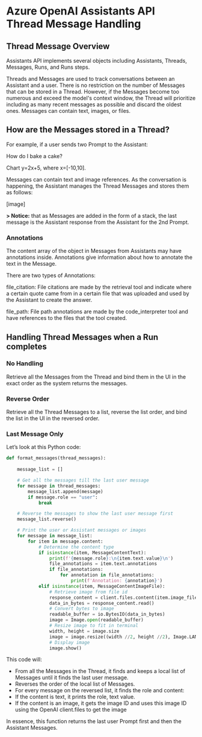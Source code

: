 # Azure OpenAI Assistants API<br/>Thread Message Handling 

## Thread Message Overview 

Assistants API implements several objects including Assistants, Threads, Messages, Runs, and Runs steps.

Threads and Messages are used to track conversations between an Assistant and a user. There is no restriction on the number of Messages that can be stored in a Thread. However, if the Messages become too numerous and exceed the model's context window, the Thread will prioritize including as many recent messages as possible and discard the oldest ones. Messages can contain text, images, or files. 

## How are the Messages stored in a Thread? 

For example, if a user sends two Prompt to the Assistant: 

How do I bake a cake? 

Chart y=2x+5, where x=[-10,10]. 

Messages can contain text and image references. As the conversation is happening, the Assistant manages the Thread Messages and stores them as follows: 

[image] 

**> Notice:** that as Messages are added in the form of a stack, the last message is the Assistant response from the Assistant for the 2nd Prompt. 

 

### Annotations 

The content array of the object in Messages from Assistants may have annotations inside. Annotations give information about how to annotate the text in the Message. 

 

There are two types of Annotations: 

file_citation: File citations are made by the retrieval tool and indicate where a certain quote came from in a certain file that was uploaded and used by the Assistant to create the answer. 

file_path: File path annotations are made by the code_interpreter tool and have references to the files that the tool created. 

 

## Handling Thread Messages when a Run completes 
 
### No Handling 

Retrieve all the Messages from the Thread and bind them in the UI in the exact order as the system returns the messages. 


### Reverse Order 

Retrieve all the Thread Messages to a list, reverse the list order, and bind the list in the UI in the reversed order. 

### Last Message Only 

Let’s look at this Python code: 

```python
def format_messages(thread_messages):
    
    message_list = []

    # Get all the messages till the last user message
    for message in thread_messages:
        message_list.append(message)
        if message.role == "user":
            break

    # Reverse the messages to show the last user message first
    message_list.reverse()

    # Print the user or Assistant messages or images
    for message in message_list:                
        for item in message.content:
            # Determine the content type
            if isinstance(item, MessageContentText):
                print(f'{message.role}:\n{item.text.value}\n')
                file_annotations = item.text.annotations
                if file_annotations:
                    for annotation in file_annotations:
                        print(f'Annotation: {annotation}')
            elif isinstance(item, MessageContentImageFile):
                # Retrieve image from file id
                response_content = client.files.content(item.image_file.file_id)
                data_in_bytes = response_content.read()
                # Convert bytes to image
                readable_buffer = io.BytesIO(data_in_bytes)
                image = Image.open(readable_buffer)
                # Resize image to fit in terminal
                width, height = image.size
                image = image.resize((width //2, height //2), Image.LANCZOS)
                # Display image
                image.show()
```

This code will: 

- From all the Messages in the Thread, it finds and keeps a local list of Messages until it finds the last user message. 
- Reverses the order of the local list of Messages. 
- For every message on the reversed list, it finds the role and content: 
- If the content is text, it prints the role, text value. 
- If the content is an image, it gets the image ID and uses this image ID using the OpenAI client.files to get the image 

In essence, this function returns the last user Prompt first and then the Assistant Messages. 
